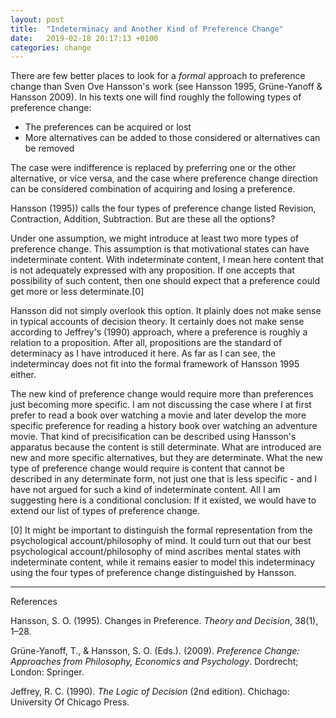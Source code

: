 ```yaml
---
layout: post
title:  "Indeterminacy and Another Kind of Preference Change"
date:   2019-02-18 20:17:13 +0100
categories: change
---
```


There are few better places to look for a *formal* approach to preference change than Sven Ove Hansson's work (see Hansson 1995, Grüne-Yanoff & Hansson 2009). In his texts one will find roughly the following types of preference change:
- The preferences can be acquired or lost
- More alternatives can be added to those considered or alternatives can be removed

The case were indifference is replaced by preferring one or the other alternative, or vice versa, and the case where preference change direction can be considered combination of acquiring and losing a preference. 

Hansson (1995)) calls the four types of preference change listed Revision, Contraction, Addition, Subtraction. But are these all the options?

Under one assumption, we might introduce at least two more types of preference change. This assumption is that motivational states can have indeterminate content. With indeterminate content, I mean here content that is not adequately expressed with any proposition. If one accepts that possibility of such content, then one should expect that a preference could get more or less determinate.[0]

Hansson did not simply overlook this option. It plainly does not make sense in typical accounts of decision theory. It certainly does not make sense according to Jeffrey's (1990) approach, where a preference is roughly a relation to a proposition. After all, propositions are the standard of determinacy as I have introduced it here. As far as I can see, the indetermincay does not fit into the formal framework of Hansson 1995 either.

The new kind of preference change would require more than preferences just becoming more specific. I am not discussing the case where I at first prefer to read a book over watching a movie and later develop the more specific preference for reading a history book over watching an adventure movie. That kind of precisification can be described using Hansson's apparatus because the content is still determinate. What are introduced are new and more specific alternatives, but they are determinate. What the new type of preference change would require is content that cannot be described in any determinate form, not just one that is less specific - and I have not argued for such a kind of indeterminate content. All I am suggesting here is a conditional conclusion: If it existed, we would have to extend our list of types of preference change.


[0] It might be important to distinguish the formal representation from the psychological account/philosophy of mind. It could turn out that our best psychological account/philosophy of mind ascribes mental states with indeterminate content, while it remains easier to model this indeterminacy using the four types of preference change distinguished by Hansson.


---

References

Hansson, S. O. (1995). Changes in Preference. *Theory and Decision*, 38(1), 1–28.

Grüne-Yanoff, T., & Hansson, S. O. (Eds.). (2009). *Preference Change: Approaches from Philosophy, Economics and Psychology*. Dordrecht; London: Springer.


Jeffrey, R. C. (1990). *The Logic of Decision* (2nd edition). Chichago: University Of Chicago Press.
